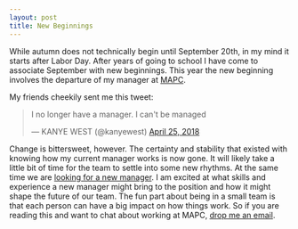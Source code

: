 ```yaml
---
layout: post
title: New Beginnings
---
```

While autumn does not technically begin until September 20th, in my mind it starts after Labor Day. After years of going to school I have come to associate September with new beginnings. This year the new beginning involves the departure of my manager at [MAPC](https://www.mapc.org/). 

My friends cheekily sent me this tweet:
<blockquote class="twitter-tweet" data-lang="en"><p lang="en" dir="ltr">I no longer have a manager. I can&#39;t be managed</p>&mdash; KANYE WEST (@kanyewest) <a href="https://twitter.com/kanyewest/status/989142253468708864?ref_src=twsrc%5Etfw">April 25, 2018</a></blockquote> <script async src="https://platform.twitter.com/widgets.js" charset="utf-8"></script>

Change is bittersweet, however. The certainty and stability that existed with knowing how my current manager works is now gone. It will likely take a little bit of time for the team to settle into some new rhythms. At the same time we are [looking for a new manager](https://www.governmentjobs.com/careers/mapc/jobs/2199622/digital-services-manager). I am excited at what skills and experience a new manager might bring to the position and how it might shape the future of our team. The fun part about being in a small team is that each person can have a big impact on how things work. So if you are reading this and want to chat about working at MAPC, [drop me an email](mailto:mzagaja@mapc.org).
